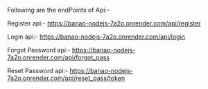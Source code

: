 
Following are the endPoints of Api:-

Register api:-  https://banao-nodejs-7a2o.onrender.com/api/register

Login api:-  https://banao-nodejs-7a2o.onrender.com/api/login

Forgot Password api:-  https://banao-nodejs-7a2o.onrender.com/api/forgot_pass

Reset Password api:-  https://banao-nodejs-7a2o.onrender.com/api/reset_pass/token
